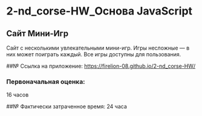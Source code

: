 # 2-nd_corse-HW_Основа JavaScript

## Сайт Мини-Игр
Сайт с несколькими увлекательными мини-игр.
Игры несложные — в них может поиграть каждый.
Все игры доступны для пользования.

##№ Ссылка на приложение:
https://firelion-08.github.io/2-nd_corse-HW/

### Первоначальная оценка:
16 часов

##№ Фактически затраченное время:
24 часа
